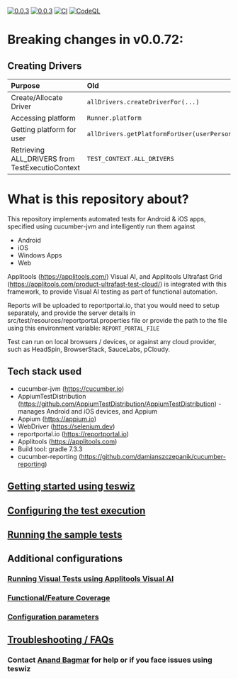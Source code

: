 [![0.0.3](https://jitpack.io/v/znsio/teswiz.svg)](https://jitpack.io/#znsio/teswiz)
[![0.0.3](https://jitci.com/gh/znsio/teswiz/svg)](https://jitci.com/gh/znsio/teswiz)
[![CI](https://github.com/znsio/teswiz/actions/workflows/CI.yml/badge.svg)](https://github.com/znsio/teswiz/actions/workflows/CI.yml)
[![CodeQL](https://github.com/znsio/teswiz/actions/workflows/codeql-analysis.yml/badge.svg)](https://github.com/znsio/teswiz/actions/workflows/codeql-analysis.yml)


# Breaking changes in v0.0.72:

## Creating Drivers

| Purpose                                         | Old | New |
|:------------------------------------------------| :--- | :--- |
| Create/Allocate Driver                          | `allDrivers.createDriverFor(...)` | ***`Drivers.createDriverFor(...)`*** |
| Accessing platform                              | `Runner.platform` | **`Runner.getPlatform()`** |
| Getting platform for user                       | `allDrivers.getPlatformForUser(userPersona)` | **`Drivers.getPlatformForUser(userPersona)`** |
| Retrieving ALL_DRIVERS from TestExecutioContext | `TEST_CONTEXT.ALL_DRIVERS` | ** Not required ** |

[//]: # (```mermaid)

[//]: # (flowchart TD)

[//]: # (  id1[allDrivers.createDriverFor&#40;...&#41;]--has changed to---id2&#40;[Drivers.createDriverFor&#40;...&#41;]&#41;)

[//]: # (  style id1 fill:#f9f)

[//]: # (  style id2 fill:#bbf)

[//]: # (```)

[//]: # ()
[//]: # (```mermaid)

[//]: # (flowchart LR)

[//]: # (  [Runner.platform]--is now changed to---id2&#40;Runner.getPlatform&#40;&#41;&#41;;)

[//]: # (  style id1 fill:#f9f)

[//]: # (  style id2 fill:#bbf)

[//]: # (```)

[//]: # (```mermaid)

[//]: # (flowchart LR;)

[//]: # (  [Runner.platform] -->|is now changed to| [Runner.getPlatform&#40;&#41;])

[//]: # (  style id1 fill:#f9f)

[//]: # (  style id2 fill:#bbf)

[//]: # (```)

# What is this repository about?

This repository implements automated tests for Android & iOS apps, specified using cucumber-jvm and intelligently run
them against

* Android
* iOS
* Windows Apps
* Web

Applitools (https://applitools.com/) Visual AI, and Applitools Ultrafast Grid (https://applitools.com/product-ultrafast-test-cloud/) is integrated with this framework, to provide Visual AI testing as part of functional automation.

Reports will be uploaded to reportportal.io, that you would need to setup separately, and provide the server details in
src/test/resources/reportportal.properties file or provide the path to the file using this environment
variable: `REPORT_PORTAL_FILE`

Test can run on local browsers / devices, or against any cloud provider, such as HeadSpin, BrowserStack, SauceLabs, pCloudy. 

## Tech stack used

* cucumber-jvm (https://cucumber.io)
* AppiumTestDistribution (https://github.com/AppiumTestDistribution/AppiumTestDistribution) -manages Android and iOS
  devices, and Appium
* Appium (https://appium.io)
* WebDriver (https://selenium.dev)
* reportportal.io (https://reportportal.io)
* Applitools (https://applitools.com)
* Build tool: gradle 7.3.3
* cucumber-reporting (https://github.com/damianszczepanik/cucumber-reporting)

## [Getting started using teswiz](docs/GettingStartedUsingTeswiz-README.md)

## [Configuring the test execution](docs/ConfiguringTestExecution-README.md)

## [Running the sample tests](docs/SampleTests-README.md)

## Additional configurations

### [Running Visual Tests using Applitools Visual AI](docs/RunningVisualTests-README.md)

### [Functional/Feature Coverage](docs/FeatureCoverage-README.md)

### [Configuration parameters](docs/ConfigurationParameters-README.md)

## [Troubleshooting / FAQs](docs/FAQs-README.md)

### Contact [Anand Bagmar](https://twitter.com/BagmarAnand) for help or if you face issues using teswiz